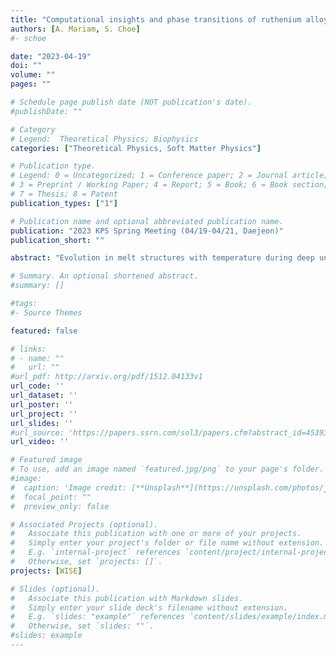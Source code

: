 ```yaml
---
title: "Computational insights and phase transitions of ruthenium alloy using classical molecular dynamics"
authors: [A. Mariam, S. Choe]
#- schoe

date: "2023-04-19"
doi: ""
volume: ""
pages: ""

# Schedule page publish date (NOT publication's date).
#publishDate: ""

# Category
# Legend:  Theoretical Physics; Biophysics
categories: ["Theoretical Physics, Soft Matter Physics"]

# Publication type.
# Legend: 0 = Uncategorized; 1 = Conference paper; 2 = Journal article;
# 3 = Preprint / Working Paper; 4 = Report; 5 = Book; 6 = Book section;
# 7 = Thesis; 8 = Patent
publication_types: ["1"]

# Publication name and optional abbreviated publication name.
publication: "2023 KPS Spring Meeting (04/19-04/21, Daejeon)"
publication_short: ""

abstract: "Evolution in melt structures with temperature during deep undercooling, forming uniform melt-free crystal sites, and the effect of the melt state on solidification behaviors by using embedded atom method (EAM) potential, all have theoretical significance for understanding the mechanism of metal solidification. This EAM potential has remarkable accuracy and a wide range of properties, including mechanical properties, lattice dynamics, the energetics of competing crystal structures, defects, deformation routes, and liquid structures. In this study, we have performed a molecular dynamics simulation to examine the impact of different cooling rates during melt Ruthenium (Ru) alloy's solidification at temperatures ranging from 3250 K to 50 K. The evolutions in local systems have been observed in an energy-temperature curve, pair-correlation functions, bond angle distribution functions, the Honeycutt-Anderson index, and visualization analysis. Upon quenching with different cooling rates, we have observed transformation to a supercooled liquid state at 1200 K and a body-centered cubic-like cluster dominated after 1200 K in a stable and supercooled liquid form. We have calculated a critical cooling rate (1012 K/s) for the crystal to amorphous transition, and the solidification under cooling increases being the superheating temperature accelerates until the maximum cooling is achieved. We have found that the maximal undercooling occurred approximately at 0.4396Tm K and the maximal superheating at 1.2893Tm K. In our simulated data, the first and second peaks of radial distribution function(RDF) at room temperature show fair accordance with the experimentally observed RDF peaks of Ru nanoparticles. These findings will provide a roadmap and a foundation for further research on the relationship between melt temperature and nucleation supercooling."

# Summary. An optional shortened abstract.
#summary: []

#tags:
#- Source Themes

featured: false

# links:
# - name: ""
#   url: ""
#url_pdf: http://arxiv.org/pdf/1512.04133v1
url_code: ''
url_dataset: ''
url_poster: ''
url_project: ''
url_slides: ''
#url_source: 'https://papers.ssrn.com/sol3/papers.cfm?abstract_id=4539335'
url_video: ''

# Featured image
# To use, add an image named `featured.jpg/png` to your page's folder.
#image:
#  caption: 'Image credit: [**Unsplash**](https://unsplash.com/photos/jdD8gXaTZsc)'
#  focal_point: ""
#  preview_only: false

# Associated Projects (optional).
#   Associate this publication with one or more of your projects.
#   Simply enter your project's folder or file name without extension.
#   E.g. `internal-project` references `content/project/internal-project/index.md`.
#   Otherwise, set `projects: []`.
projects: [WISE]

# Slides (optional).
#   Associate this publication with Markdown slides.
#   Simply enter your slide deck's filename without extension.
#   E.g. `slides: "example"` references `content/slides/example/index.md`.
#   Otherwise, set `slides: ""`.
#slides: example
---
```



